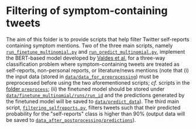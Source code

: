 # Filtering of symptom-containing tweets
The aim of this folder is to provide scripts that help filter Twitter self-reports containing symptom mentions. Two of the three main scripts, namely [`run_finetune_multinomial.py`](https://github.com/digitalepidemiologylab/content_changes_paper/blob/main/reporting_classification/run_finetune_multinomial.py) and [`run_predict_multinomial.py`](https://github.com/digitalepidemiologylab/content_changes_paper/blob/main/reporting_classification/run_predict_multinomial.py), implement the BERT-based model developed by [Valdes et al.](https://aclanthology.org/2021.smm4h-1.10) for a three-way classification problem where symptom-containing tweets are treated as self-reports, non-personal reports, or literature/news mentions (note that (i) the input data (stored in [`data/data_for_preprocessing`](https://github.com/digitalepidemiologylab/content_changes_paper/tree/main/reporting_classification/data/data_for_preprocessing)) must be preprocessed before using the two aforementioned scripts; *cf.* scripts in the [folder `preprocess`](https://github.com/digitalepidemiologylab/content_changes_paper/tree/main/reporting_classification/preprocess); (ii) the finetuned model should be stored under [`data/finetune_multinomial/runs/run_id`](https://github.com/digitalepidemiologylab/content_changes_paper/tree/main/reporting_classification/data/finetune_multinomial/runs/run_id) and the predictions generated by the finetuned model will be saved to [`data/predict_data`](https://github.com/digitalepidemiologylab/content_changes_paper/tree/main/reporting_classification/data/predict_data)). 
The third main script, [`filtering_selfreports.py`](https://github.com/digitalepidemiologylab/content_changes_paper/blob/main/reporting_classification/filtering_selfreports.py), filters tweets such that their predicted probability for the "self-reports" class is higher than 90% (output data will be saved to [`data_after_postprocessing/predictions`](https://github.com/digitalepidemiologylab/content_changes_paper/tree/main/reporting_classification/data/data_after_postprocessing/predictions)).
